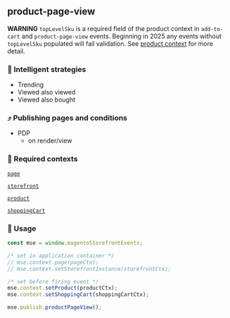 ## product-page-view

**WARNING** `topLevelSku` is a required field of the product context in `add-to-cart` and `product-page-view` events.  Beginning in 2025 any events without `topLevelSku` populated will fail validation.  See [product context](example-contexts/mock-product-context.md) for more detail.

### 🤖 Intelligent strategies

-   Trending
-   Viewed also viewed
-   Viewed also bought

### ⤴️ Publishing pages and conditions

-   PDP
    -   on render/view

### 🛄 Required contexts

[`page`](./example-contexts/mock-page-context.md)

[`storefront`](./example-contexts/mock-storefront-context.md)

[`product`](./example-contexts/mock-product-context.md)

[`shoppingCart`](./example-contexts/mock-shopping-cart-context.md)

### 🔧 Usage

```javascript
const mse = window.magentoStorefrontEvents;

/* set in application container */
// mse.context.page(pageCtx);
// mse.context.setStorefrontInstance(storefrontCtx);

/* set before firing event */
mse.context.setProduct(productCtx);
mse.context.setShoppingCart(shoppingCartCtx);

mse.publish.productPageView();
```
